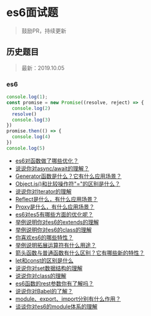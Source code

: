 # es6面试题
> 鼓励PR，持续更新

## 历史题目
> 最新：2019.10.05


### es6
```javascript
console.log(1);
const promise = new Promise((resolve, reject) => {
  console.log(2)
  resolve()
  console.log(3)
})
promise.then(() => {
  console.log(4)
})
console.log(5)
```
- [es6对函数做了哪些优化？](https://github.com/haizlin/fe-interview/issues/1309)
- [说说你对async/await的理解？](https://github.com/haizlin/fe-interview/issues/1310)
- [Generator函数是什么？它有什么应用场景？](https://github.com/haizlin/fe-interview/issues/1319)
- [Object.is()和比较操作符"="的区别是什么？](https://github.com/haizlin/fe-interview/issues/1320)
- [说说你对Iterator的理解](https://github.com/haizlin/fe-interview/issues/1321)
- [Reflect是什么，有什么应用场景？](https://github.com/haizlin/fe-interview/issues/1322)
- [Proxy是什么，有什么应用场景？](https://github.com/haizlin/fe-interview/issues/1323)
- [es6对es5有哪些方面的优化呢？](https://github.com/haizlin/fe-interview/issues/1324)
- [举例说明你对es6的extends的理解](https://github.com/haizlin/fe-interview/issues/1325)
- [举例说明你对es6的class的理解](https://github.com/haizlin/fe-interview/issues/1326)
- [你喜欢es6的哪些特性？](https://github.com/haizlin/fe-interview/issues/1327)
- [举例说明拓展运算符有什么用途？](https://github.com/haizlin/fe-interview/issues/1328)
- [箭头函数与普通函数有什么区别？它有哪些新的特性？](https://github.com/haizlin/fe-interview/issues/1308)
- [let和const的区别是什么](https://github.com/haizlin/fe-interview/issues/1307)
- [说说你对set数据结构的理解](https://github.com/haizlin/fe-interview/issues/1306)
- [说说你对class的理解](https://github.com/haizlin/fe-interview/issues/1305)
- [es6函数的rest参数你有了解吗？](https://github.com/haizlin/fe-interview/issues/1304)
- [说说你对Babel的了解？](https://github.com/haizlin/fe-interview/issues/1303)
- [module、export、import分别有什么作用？](https://github.com/haizlin/fe-interview/issues/1302)
- [谈谈你对es6的module体系的理解](https://github.com/haizlin/fe-interview/issues/1301)
